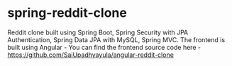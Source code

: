 # spring-reddit-clone
Reddit clone built using Spring Boot, Spring Security with JPA Authentication, Spring Data JPA with MySQL, Spring MVC. The frontend is built using Angular - You can find the frontend source code here - https://github.com/SaiUpadhyayula/angular-reddit-clone
